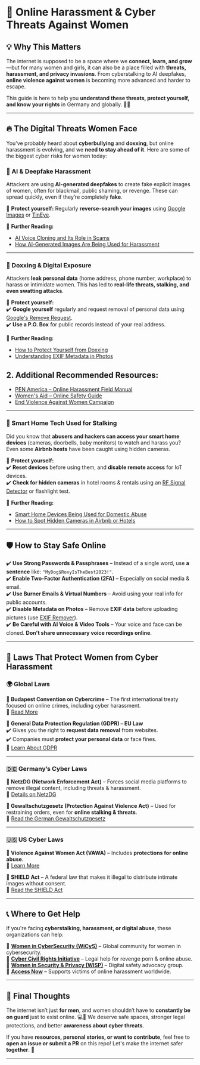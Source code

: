 # 🚨 Online Harassment & Cyber Threats Against Women  

## 💡 Why This Matters  
The internet is supposed to be a space where we **connect, learn, and grow**—but for many women and girls, it can also be a place filled with **threats, harassment, and privacy invasions**. From cyberstalking to AI deepfakes, **online violence against women** is becoming more advanced and harder to escape.  

This guide is here to help you **understand these threats, protect yourself, and know your rights** in Germany and globally. 💪🔐  

---

## **🔥 The Digital Threats Women Face**  
You’ve probably heard about **cyberbullying** and **doxxing**, but online harassment is evolving, and we **need to stay ahead of it**. Here are some of the biggest cyber risks for women today:  

### **📌 AI & Deepfake Harassment**  
Attackers are using **AI-generated deepfakes** to create fake explicit images of women, often for blackmail, public shaming, or revenge. These can spread quickly, even if they’re completely **fake**.  

🔹 **Protect yourself:** Regularly **reverse-search your images** using [Google Images](https://images.google.com/) or [TinEye](https://tineye.com/).  

🔹 **Further Reading:**  
- [AI Voice Cloning and Its Role in Scams](https://www.corporatecomplianceinsights.com/ai-voice-cloning-extortion-vishing-scams/)  
- [How AI-Generated Images Are Being Used for Harassment](https://www.parkview.com/blog/artificial-intelligence-and-online-harassment)  

---

### **📌 Doxxing & Digital Exposure**  
Attackers **leak personal data** (home address, phone number, workplace) to harass or intimidate women. This has led to **real-life threats, stalking, and even swatting attacks**.  

🔹 **Protect yourself:**  
✔️ **Google yourself** regularly and request removal of personal data using [Google's Remove Request](https://support.google.com/websearch/troubleshooter/3111061?hl=en).  
✔️ **Use a P.O. Box** for public records instead of your real address.  

🔹 **Further Reading:**  
- [How to Protect Yourself from Doxxing](https://oercs.berkeley.edu/privacy/privacy-resources/protect-yourself-doxxing)  
- [Understanding EXIF Metadata in Photos](https://www.canto.com/blog/photo-metadata/)



## 2. Additional Recommended Resources:
- [PEN America – Online Harassment Field Manual](https://onlineharassmentfieldmanual.pen.org/)
- [Women's Aid – Online Safety Guide](https://www.womensaid.org.uk/cover-your-tracks-online/)
- [End Violence Against Women Campaign](https://www.endviolenceagainstwomen.org.uk/campaign/online-abuse/)  


---

### **📌 Smart Home Tech Used for Stalking**  
Did you know that **abusers and hackers can access your smart home devices** (cameras, doorbells, baby monitors) to watch and harass you? Even some **Airbnb hosts** have been caught using hidden cameras.  

🔹 **Protect yourself:**  
✔️ **Reset devices** before using them, and **disable remote access** for IoT devices.  
✔️ **Check for hidden cameras** in hotel rooms & rentals using an [RF Signal Detector](https://www.amazon.de/Strahlungsdetektor-Elektromagnetische-Handgehaltener-EMF-Inspektionen-RD630/dp/B0C4L12RB4/ref=asc_df_B0C4L12RB4?mcid=52f99ab725d13c1d92c9c413528c6728&th=1&hvocijid=11391639187285533429-B0C4L12RB4-&hvexpln=75&tag=googshopde-21&linkCode=df0&hvadid=696184104678&hvpos=&hvnetw=g&hvrand=11391639187285533429&hvpone=&hvptwo=&hvqmt=&hvdev=c&hvdvcmdl=&hvlocint=&hvlocphy=9044390&hvtargid=pla-2281435176898&gad_source=1) or flashlight test.  

🔹 **Further Reading:**  
- [Smart Home Devices Being Used for Domestic Abuse](https://www.theguardian.com/commentisfree/2023/apr/04/smart-tech-domestic-abusers-women)  
- [How to Spot Hidden Cameras in Airbnb or Hotels](https://www.cnet.com/home/security/spot-hidden-cameras-in-airbnb/)  

---

## **🛡️ How to Stay Safe Online**  

✔️ **Use Strong Passwords & Passphrases** – Instead of a single word, use **a sentence** like: `"MyDog$RoxyIsTheBest2023!"`.  
✔️ **Enable Two-Factor Authentication (2FA)** – Especially on social media & email.  
✔️ **Use Burner Emails & Virtual Numbers** – Avoid using your real info for public accounts.  
✔️ **Disable Metadata on Photos** – Remove **EXIF data** before uploading pictures (use [EXIF Remover](https://www.verexif.com/en/)).  
✔️ **Be Careful with AI Voice & Video Tools** – Your voice and face can be cloned. **Don't share unnecessary voice recordings online**.  

---

## **📜 Laws That Protect Women from Cyber Harassment**  

### **🌍 Global Laws**  
**🔹 Budapest Convention on Cybercrime** – The first international treaty focused on online crimes, including cyber harassment.  
🔗 [Read More](https://www.coe.int/en/web/conventions/full-list/-/conventions/treaty/185)  

**🔹 General Data Protection Regulation (GDPR) – EU Law**  
✔️ Gives you the right to **request data removal** from websites.  
✔️ Companies must **protect your personal data** or face fines.  
🔗 [Learn About GDPR](https://gdpr-info.eu/)  

---

### **🇩🇪 Germany’s Cyber Laws**  
**🔹 NetzDG (Network Enforcement Act)** – Forces social media platforms to remove illegal content, including threats & harassment.  
🔗 [Details on NetzDG](https://www.bundesjustizamt.de/SharedDocs/Downloads/DE/NetzDG/Leitlinien_Geldbussen_en.pdf?__blob=publicationFile&v=3)  

**🔹 Gewaltschutzgesetz (Protection Against Violence Act)** – Used for restraining orders, even for **online stalking & threats**.  
🔗 [Read the German Gewaltschutzgesetz](https://www.hilfe-info.de/Webs/hilfeinfo/EN/KnowYourRights/GewaltschutzGesetz/GewaltschutzGesetz_node.html#:~:text=The%20Act%20on%20Protection%20against,in%20the%20form%20of%20stalking.)  

---

### **🇺🇸 US Cyber Laws**  
**🔹 Violence Against Women Act (VAWA)** – Includes **protections for online abuse**.  
🔗 [Learn More](https://www.justice.gov/ovw)  

**🔹 SHIELD Act** – A federal law that makes it illegal to distribute intimate images without consent.  
🔗 [Read the SHIELD Act](https://github.com/Bareen-Mangal/Women-Cyber-Risks/raw/main/Resources/PDFs/May-2023-CCRI-SHIELD-Explainer.pdf)  

---

## **📞 Where to Get Help**  

If you're facing **cyberstalking, harassment, or digital abuse**, these organizations can help:  

🔹 **[Women in CyberSecurity (WiCyS)](https://www.wicys.org/)** – Global community for women in cybersecurity.  
🔹 **[Cyber Civil Rights Initiative](https://cybercivilrights.org/)** – Legal help for revenge porn & online abuse.  
🔹 **[Women in Security & Privacy (WISP)](https://www.wisporg.com/)** – Digital safety advocacy group.  
🔹 **[Access Now](https://www.accessnow.org/)** – Supports victims of online harassment worldwide.  

---

## **📌 Final Thoughts**  
The internet isn’t just **for men**, and women shouldn’t have to **constantly be on guard** just to exist online. 💻🚫 We deserve safe spaces, stronger legal protections, and better **awareness about cyber threats**.  

If you have **resources, personal stories, or want to contribute**, feel free to **open an issue or submit a PR** on this repo! Let's make the internet safer **together**. 💙  

---
